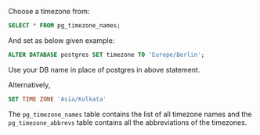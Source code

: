 Choose a timezone from:

```sql
SELECT * FROM pg_timezone_names;
```

And set as below given example:

```sql
ALTER DATABASE postgres SET timezone TO 'Europe/Berlin';
```

Use your DB name in place of postgres in above statement.

Alternatively,

```sql
SET TIME ZONE 'Asia/Kolkata'
```

The `pg_timezone_names` table contains the list of all timezone names and the `pg_timezone_abbrevs` table contains all the abbreviations of the timezones.
